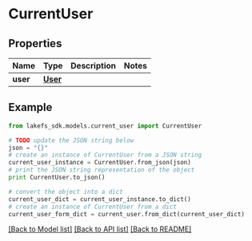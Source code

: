 # CurrentUser


## Properties

Name | Type | Description | Notes
------------ | ------------- | ------------- | -------------
**user** | [**User**](User.md) |  | 

## Example

```python
from lakefs_sdk.models.current_user import CurrentUser

# TODO update the JSON string below
json = "{}"
# create an instance of CurrentUser from a JSON string
current_user_instance = CurrentUser.from_json(json)
# print the JSON string representation of the object
print CurrentUser.to_json()

# convert the object into a dict
current_user_dict = current_user_instance.to_dict()
# create an instance of CurrentUser from a dict
current_user_form_dict = current_user.from_dict(current_user_dict)
```
[[Back to Model list]](../README.md#documentation-for-models) [[Back to API list]](../README.md#documentation-for-api-endpoints) [[Back to README]](../README.md)


